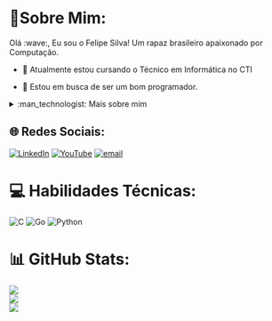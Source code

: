 <!--título-->
# :dizzy:Sobre Mim:

<!-- Presentation -->
<p>
  Olá :wave:, Eu sou o Felipe Silva! Um rapaz brasileiro apaixonado por Computação.

  - :seedling: Atualmente estou cursando o Técnico em Informática no CTI

  - :telescope: Estou em busca de ser um bom programador.
</p>

<!-- Dropdown -->
<details>
  <summary>:man_technologist: Mais sobre mim </summary>

  - :speech_balloon: Sou um brasileiro jovem. Entrei no mundo da computação recentemente por paixão. Estou cada vez mais aprendendo sobre esse mundo incrível que é o da programação.

  - :zap: Sempre gostei de programação desde criança, adoro solucionar problemas difíceis, não desisto fácil e sempre tenho foco naquilo que eu faço.
</details>

<!-- Links -->
## :globe_with_meridians: Redes Sociais:
[![LinkedIn](https://img.shields.io/badge/LinkedIn-%230077B5.svg?logo=linkedin&logoColor=white)](https://linkedin.com/in/https://www.linkedin.com/in/felipe-silva-1932aa350/) [![YouTube](https://img.shields.io/badge/YouTube-%23FF0000.svg?logo=YouTube&logoColor=white)](https://youtube.com/@felifeofcdev) [![email](https://img.shields.io/badge/Email-D14836?logo=gmail&logoColor=white)](mailto:felipesilvadevti@gmail.com) 

# :computer: Habilidades Técnicas:
![C](https://img.shields.io/badge/c-%2300599C.svg?style=for-the-badge&logo=c&logoColor=white) ![Go](https://img.shields.io/badge/go-%2300ADD8.svg?style=for-the-badge&logo=go&logoColor=white) ![Python](https://img.shields.io/badge/python-3670A0?style=for-the-badge&logo=python&logoColor=ffdd54)


# :bar_chart: GitHub Stats:
![](https://github-readme-stats.vercel.app/api?username=OSilvaDevTI&theme=dracula&hide_border=false&include_all_commits=false&count_private=false)<br/>
![](https://nirzak-streak-stats.vercel.app/?user=OSilvaDevTI&theme=dracula&hide_border=false)<br/>
![](https://github-readme-stats.vercel.app/api/top-langs/?username=OSilvaDevTI&theme=dracula&hide_border=false&include_all_commits=false&count_private=false&layout=compact)
